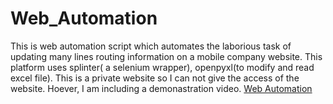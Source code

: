 # Web_Automation

This is web automation script which automates the laborious task of updating many lines routing information on a mobile company website. This platform uses splinter( a selenium wrapper), openpyxl(to modify and read excel file). This is a private website so I can not give the access of the website. Hoever, I am including a demonastration video. 
[Web Automation](https://www.youtube.com/watch?v=9Dkd-4O_www)
